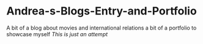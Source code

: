 # Andrea-s-Blogs-Entry-and-Portfolio
A bit of a blog about movies and international relations a bit of a portfolio to showcase myself
*This is just an attempt*
